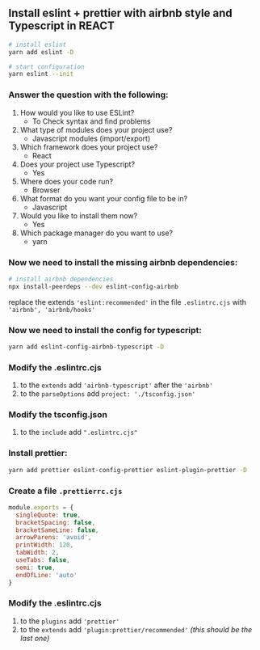 ## Install eslint + prettier with airbnb style and Typescript in REACT

```bash
# install eslint
yarn add eslint -D

# start configuration
yarn eslint --init
```

### Answer the question with the following:

1. How would you like to use ESLint?
    - To Check syntax and find problems
2. What type of modules does your project use?
    - Javascript modules (import/export)
3. Which framework does your project use?
    - React
4. Does your project use Typescript?
    - Yes
5. Where does your code run?
    - Browser
6. What format do you want your config file to be in?
    - Javascript
7. Would you like to install them now?
    - Yes
8. Which package manager do you want to use?
    - yarn


### Now we need to install the missing airbnb dependencies:

```bash
# install airbnb dependencies
npx install-peerdeps --dev eslint-config-airbnb
```
replace the extends `'eslint:recommended'` in the file `.eslintrc.cjs` with `'airbnb', 'airbnb/hooks'`

### Now we need to install the config for typescript:

```bash
yarn add eslint-config-airbnb-typescript -D
```

### Modify the .eslintrc.cjs

1. to the `extends` add `'airbnb-typescript'` after the `'airbnb'`
2. to the `parseOptions` add `project: './tsconfig.json'`

### Modify the tsconfig.json

1. to the `include` add `".eslintrc.cjs"`

### Install prettier:

```bash
yarn add prettier eslint-config-prettier eslint-plugin-prettier -D
```

### Create a file `.prettierrc.cjs`

```javascript
module.exports = {
  singleQuote: true,
  bracketSpacing: false,
  bracketSameLine: false,
  arrowParens: 'avoid',
  printWidth: 120,
  tabWidth: 2,
  useTabs: false,
  semi: true,
  endOfLine: 'auto'
}
```

### Modify the .eslintrc.cjs

1. to the `plugins` add `'prettier'`
2. to the `extends` add `'plugin:prettier/recommended'` *(this should be the last one)*
